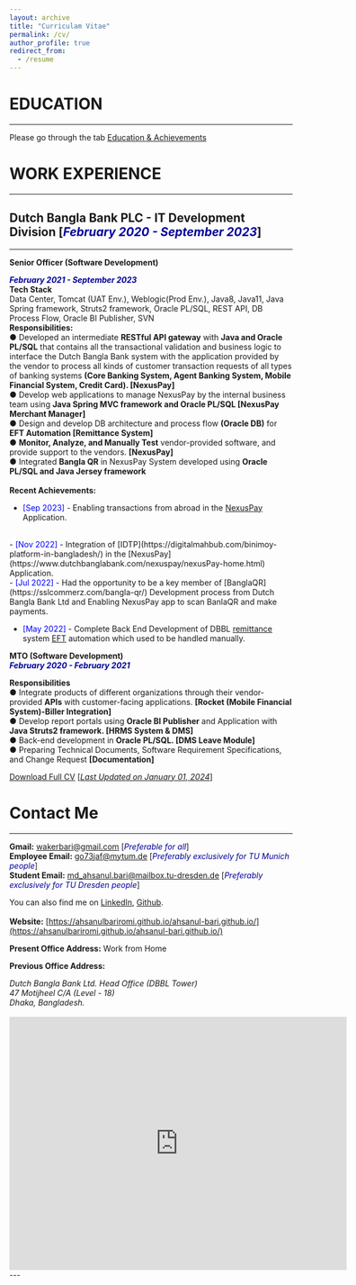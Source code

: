 ```yaml
---
layout: archive
title: "Curriculam Vitae"
permalink: /cv/
author_profile: true
redirect_from:
  - /resume
---
```


# EDUCATION 
-------------
Please go through the tab [Education & Achievements](https://ahsanulbariromi.github.io/ahsanul-bari.github.io/education-achievements/)
<br/>


# WORK EXPERIENCE<br/>
-------------

## Dutch Bangla Bank PLC - IT Development Division [<i style='color:#000099;'>**February 2020 - September 2023**</i>]<br/>
-------------
<b>Senior Officer (Software Development)</b><br />

<i style='color:#000099;'>**February 2021 - September 2023**</i><br/>
<b>Tech Stack</b> <br/>
Data Center, Tomcat (UAT Env.), Weblogic(Prod Env.), Java8, Java11, Java Spring framework, Struts2 framework, Oracle PL/SQL, REST API, DB Process Flow, Oracle BI Publisher, SVN<br/>
<b>Responsibilities:</b> <br/>
● Developed an intermediate <b>RESTful API gateway</b> with <b>Java and Oracle PL/SQL</b> that contains all the transactional validation and business logic to interface the Dutch Bangla Bank system with the application provided by the vendor to process all kinds of customer transaction requests of all types of banking systems <b>(Core Banking System, Agent Banking System, Mobile Financial System, Credit Card). [NexusPay] </b><br/>
● Develop web applications to manage NexusPay by the internal business team using <b>Java Spring MVC framework and Oracle PL/SQL [NexusPay Merchant Manager] </b> <br/>
● Design and develop DB architecture and process flow <b>(Oracle DB)</b> for <b>EFT Automation [Remittance System]</b><br/>
● <b>Monitor, Analyze, and Manually Test</b> vendor-provided software, and provide support to the vendors. <b>[NexusPay]</b><br/>
● Integrated <b>Bangla QR</b> in NexusPay System developed using <b>Oracle PL/SQL and Java Jersey framework</b><br/>
<br/>
<b>Recent Achievements:</b> <br/>
- <span style="color:Blue"> [Sep 2023] </span> - Enabling transactions from abroad in the [NexusPay](https://www.dutchbanglabank.com/nexuspay/nexusPay-home.html) Application. 
<br/>
- <span style="color:Blue"> [Nov 2022] </span> - Integration of [IDTP](https://digitalmahbub.com/binimoy-platform-in-bangladesh/) in the [NexusPay](https://www.dutchbanglabank.com/nexuspay/nexusPay-home.html) Application. 
<br/>
- <span style="color:Blue"> [Jul 2022] </span> - Had the opportunity to be a key member of [BanglaQR](https://sslcommerz.com/bangla-qr/) Development process from Dutch Bangla Bank Ltd and Enabling NexusPay app to scan BanlaQR and make payments.

- <span style="color:Blue"> [May 2022] </span> - Complete Back End Development of DBBL [remittance](https://en.wikipedia.org/wiki/Remittances_to_Bangladesh) system [EFT](https://en.wikipedia.org/wiki/Electronic_funds_transfer) automation which used to be handled manually.


<b>MTO (Software Development)</b><br />
<i style='color:#000099;'>**February 2020 - February 2021**</i><br />

<b>Responsibilities</b><br />
● Integrate products of different organizations through their vendor-provided <b>APIs</b> with customer-facing applications. <b>[Rocket (Mobile Financial System)-Biller Integration]</b> <br />
● Develop report portals using <b>Oracle BI Publisher</b> and Application with <b>Java Struts2 framework. [HRMS System & DMS]</b><br />
● Back-end development in <b>Oracle PL/SQL. [DMS Leave Module]</b><br />
● Preparing Technical Documents, Software Requirement Specifications, and Change Request <b>[Documentation]</b><br />


[Download Full CV](https://drive.google.com/file/d/1FW-UW3pWrGoyUlv_RNm9Vx_Dg-l12yqk/view?usp=sharinghttps://drive.google.com/file/d/1bv9SSRFBx7LpyPiuerMqCqYZEsAc30uY/view?usp=share_link) [<ins>*Last Updated on January 01, 2024*</ins>]

# Contact Me
-------------

**Gmail:** wakerbari@gmail.com  [<i style='color:#000099;'>Preferable for all</i>] <br />
**Employee Email:** go73jaf@mytum.de  [<i style='color:#000099;'>Preferably exclusively for TU Munich people</i>] <br />
**Student Email:** md_ahsanul.bari@mailbox.tu-dresden.de  [<i style='color:#000099;'>Preferably exclusively for TU Dresden people</i>] <br /> 

 You can also find me on [LinkedIn](https://www.linkedin.com/in/ahsanulbariromi/), [Github](https://github.com/AhsanulBariRomi).<br />
 <br /> 
**Website:** [https://ahsanulbariromi.github.io/ahsanul-bari.github.io/](https://ahsanulbariromi.github.io/ahsanul-bari.github.io/) 



**Present Office Address:**
Work from Home 

**Previous Office Address:**
<address>
Dutch Bangla Bank Ltd. Head Office (DBBL Tower) <br /> 
47 Motijheel C/A (Level - 18)<br /> 
Dhaka, Bangladesh. <br /> 
</address> 
<br /> 
<iframe src="https://www.google.com/maps/embed?pb=!1m18!1m12!1m3!1d3652.5756168915177!2d90.41956691470227!3d23.726844484601003!2m3!1f0!2f0!3f0!3m2!1i1024!2i768!4f13.1!3m3!1m2!1s0x3755b93913e0feb3%3A0xf4bad7905ec43d27!2sDBBL%20TOWER!5e0!3m2!1sen!2sbd!4v1637093754187!5m2!1sen!2sbd" width="600" height="450" style="border:0;" allowfullscreen="" loading="lazy"></iframe>
---
